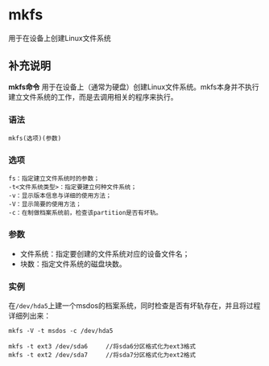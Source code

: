 mkfs
===

用于在设备上创建Linux文件系统

## 补充说明

**mkfs命令** 用于在设备上（通常为硬盘）创建Linux文件系统。mkfs本身并不执行建立文件系统的工作，而是去调用相关的程序来执行。

###  语法

```
mkfs(选项)(参数)
```

###  选项

```
fs：指定建立文件系统时的参数；
-t<文件系统类型>：指定要建立何种文件系统；
-v：显示版本信息与详细的使用方法；
-V：显示简要的使用方法；
-c：在制做档案系统前，检查该partition是否有坏轨。
```

###  参数

*   文件系统：指定要创建的文件系统对应的设备文件名；
*   块数：指定文件系统的磁盘块数。

###  实例

在`/dev/hda5`上建一个msdos的档案系统，同时检查是否有坏轨存在，并且将过程详细列出来：

```
mkfs -V -t msdos -c /dev/hda5

mkfs -t ext3 /dev/sda6     //将sda6分区格式化为ext3格式
mkfs -t ext2 /dev/sda7     //将sda7分区格式化为ext2格式
```


<!-- Linux命令行搜索引擎：https://jaywcjlove.github.io/linux-command/ -->